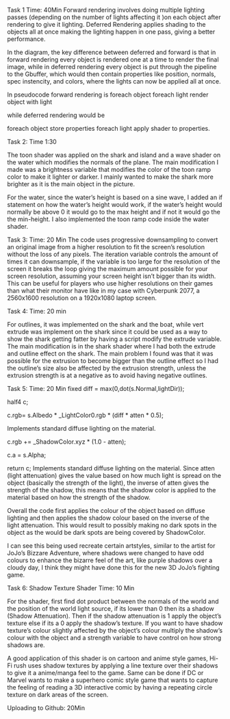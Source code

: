 Task 1
Time: 40Min
Forward rendering involves doing multiple lighting passes (depending on the number of lights affecting it )on each object after rendering to give it lighting.
Deferred Rendering applies shading to the objects all at once making the lighting happen in one pass, giving a better performance.


In the diagram, the key difference between deferred and forward is that in forward rendering every object is rendered one at a time to render the final image, while in deferred rendering every object is put through the pipeline to the Gbuffer, which would then contain properties like position, normals, spec instencity, and colors, where the lights can now be applied all at once.

In pseudocode forward rendering is
foreach object
	foreach light
		render object with light

while deferred rendering would be

foreach object
	store properties
foreach light
	apply shader to properties.



Task 2:
Time 1:30

The toon shader was applied on the shark and island and a wave shader on the water which modifies the normals of the plane.
The main modification I made was a brightness variable that modifies the color of the toon ramp color to make it lighter or darker. I mainly wanted to make the shark more brighter as it is the main object in the picture.

For the water, since the water’s height is based on a sine wave, I added an if statement on how the water’s height would work, if the water’s height would normally be above 0 it would go to the max height and if not it would go the the min-height. I also implemented the toon ramp code inside the water shader.


Task 3:
Time: 20 Min
The code uses progressive downsampling to convert an original image from a higher resolution to fit the screen’s resolution without the loss of any pixels. The iteration variable controls the amount of times it can downsample, if the variable is too large for the resolution of the screen it breaks the loop giving the maximum amount possible for your screen resolution, assuming your screen height isn’t bigger than its width.
This can be useful for players who use higher resolutions on their games than what their monitor have like in my case with Cyberpunk 2077, a 2560x1600 resolution on a 1920x1080 laptop screen.


Task 4:
Time: 20 min

For outlines, it was implemented on the shark and the boat, while vert extrude was implement on the shark since it could be used as a way to show the shark getting fatter by having a script modify the extrude variable.
The main modification is in the shark shader where I had both the extrude and outline effect on the shark. The main problem I found was that it was possible for the extrusion to become bigger than the outline effect so I had the outline’s size also be affected by the extrusion strength, unless the extrusion strength is at a negative as to avoid having negative outlines.




Task 5:
Time: 20 Min
fixed diff = max(0,dot(s.Normal,lightDir));

half4 c;

c.rgb= s.Albedo * _LightColor0.rgb * (diff * atten * 0.5);

Implements standard diffuse lighting on the material.

c.rgb += _ShadowColor.xyz * (1.0 - atten);

c.a = s.Alpha;

return c;
Implements standard diffuse lighting on the material.
Since atten (light attenuation) gives the value based on how much light is spread on the object (basically the strength of the light), the inverse of atten gives the strength of the shadow, this means that the shadow color is applied to the material based on how the strength of the shadow. 

Overall the code first applies the colour of the object based on diffuse lighting and then applies the shadow colour based on the inverse of the light attenuation. This would result to possibly making no dark spots in the object as the would be dark spots are being covered by ShadowColor.

I can see this being used recreate certain artstyles, similar to the artist for JoJo’s Bizzare Adventure, where shadows were changed to have odd colours to enhance the bizarre feel of the art, like purple shadows over a cloudy day, I think they might have done this for the new 3D JoJo’s fighting game.



Task 6: Shadow Texture Shader
Time: 10 Min

For the shader, first find dot product between the normals of the world and the position of the world light source, if its lower than 0 then its a shadow (Shadow Attenuation). Then if the shadow attenuation is 1 apply the object’s texture else if its a 0 apply the shadow’s texture. If you want to have shadow texture’s colour slightly affected by the object’s colour multiply the shadow’s colour with the object and a strength variable to have control on how strong shadows are. 

A good application of this shader is on cartoon and anime style games, Hi-Fi rush uses shadow textures by applying a line texture over their shadows to give it a anime/manga feel to the game. Same can be done if DC or Marvel wants to make a superhero comic style game that wants to capture the feeling of reading a 3D interactive comic by having a repeating circle texture on dark areas of the screen.

Uploading to Github:
20Min
